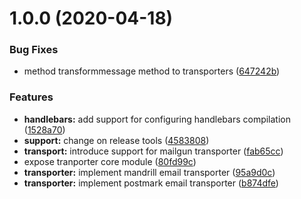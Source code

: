 # 1.0.0 (2020-04-18)


### Bug Fixes

* method transformmessage method to transporters ([647242b](https://github.com/gkampitakis/email-client/commit/647242b3561dc8afd16cad9698abdcc676c83a56))


### Features

* **handlebars:** add support for configuring handlebars compilation ([1528a70](https://github.com/gkampitakis/email-client/commit/1528a7052270fe12fcb219d0bbc7812edc581bdd))
* **support:** change on release tools ([4583808](https://github.com/gkampitakis/email-client/commit/4583808cf83ab85e20d337079c3d3bcf0d85d5f7))
* **transport:** introduce support for mailgun transporter ([fab65cc](https://github.com/gkampitakis/email-client/commit/fab65cccc26165f189cff71812025e9eefdabea3))
* expose tranporter core module ([80fd99c](https://github.com/gkampitakis/email-client/commit/80fd99cb3ffc72c625f29443df8740bfd00ce5b4))
* **transporter:** implement mandrill email transporter ([95a9d0c](https://github.com/gkampitakis/email-client/commit/95a9d0cfa4be6f7a02ddfa33315095019a75d86e))
* **transporter:** implement postmark email transporter ([b874dfe](https://github.com/gkampitakis/email-client/commit/b874dfe908e64aaf6eb5f629ae68b026a0258eae))
